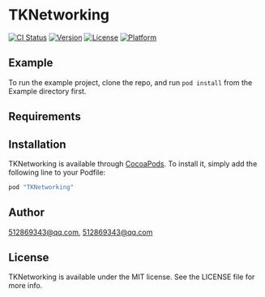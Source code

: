 # TKNetworking

[![CI Status](http://img.shields.io/travis/512869343@qq.com/TKNetworking.svg?style=flat)](https://travis-ci.org/512869343@qq.com/TKNetworking)
[![Version](https://img.shields.io/cocoapods/v/TKNetworking.svg?style=flat)](http://cocoapods.org/pods/TKNetworking)
[![License](https://img.shields.io/cocoapods/l/TKNetworking.svg?style=flat)](http://cocoapods.org/pods/TKNetworking)
[![Platform](https://img.shields.io/cocoapods/p/TKNetworking.svg?style=flat)](http://cocoapods.org/pods/TKNetworking)

## Example

To run the example project, clone the repo, and run `pod install` from the Example directory first.

## Requirements

## Installation

TKNetworking is available through [CocoaPods](http://cocoapods.org). To install
it, simply add the following line to your Podfile:

```ruby
pod "TKNetworking"
```

## Author

512869343@qq.com, 512869343@qq.com

## License

TKNetworking is available under the MIT license. See the LICENSE file for more info.

